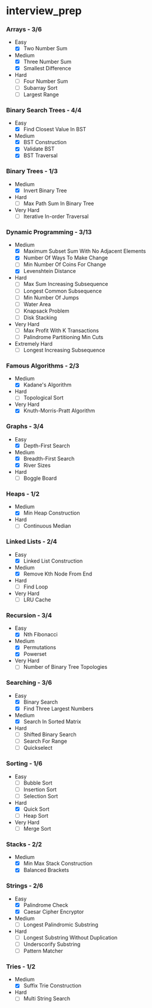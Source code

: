 # interview_prep

### Arrays - 3/6
- Easy
    - [x] Two Number Sum
- Medium
    - [x] Three Number Sum
    - [x] Smallest Difference
- Hard
    - [ ] Four Number Sum
    - [ ] Subarray Sort
    - [ ] Largest Range

### Binary Search Trees - 4/4
- Easy
    - [x] Find Closest Value In BST
- Medium
    - [x] BST Construction
    - [x] Validate BST
    - [x] BST Traversal

### Binary Trees - 1/3
- Medium
    - [x] Invert Binary Tree
- Hard
    - [ ] Max Path Sum In Binary Tree
- Very Hard
    - [ ] Iterative In-order Traversal
    
### Dynamic Programming - 3/13
- Medium
    - [x] Maximum Subset Sum With No Adjacent Elements
    - [x] Number Of Ways To Make Change
    - [ ] Min Number Of Coins For Change
    - [x] Levenshtein Distance
- Hard
    - [ ] Max Sum Increasing Subsequence
    - [ ] Longest Common Subsequence
    - [ ] Min Number Of Jumps
    - [ ] Water Area
    - [ ] Knapsack Problem
    - [ ] Disk Stacking
- Very Hard
    - [ ] Max Profit With K Transactions
    - [ ] Palindrome Partitioning Min Cuts
- Extremely Hard
    - [ ] Longest Increasing Subsequence

### Famous Algorithms - 2/3
- Medium
    - [x] Kadane's Algorithm
- Hard
    - [ ] Topological Sort
- Very Hard
    - [x] Knuth-Morris-Pratt Algorithm
    
### Graphs - 3/4
- Easy
    - [x] Depth-First Search
- Medium
    - [x] Breadth-First Search
    - [x] River Sizes
- Hard
    - [ ] Boggle Board
    
### Heaps - 1/2
- Medium
    - [x] Min Heap Construction
- Hard
    - [ ] Continuous Median
    
### Linked Lists - 2/4
- Easy
    - [x] Linked List Construction
- Medium
    - [x] Remove Kth Node From End
- Hard
    - [ ] Find Loop
- Very Hard
    - [ ] LRU Cache
    
### Recursion - 3/4
- Easy
    - [x] Nth Fibonacci
- Medium
    - [x] Permutations
    - [x] Powerset
- Very Hard
    - [ ] Number of Binary Tree Topologies
    
### Searching - 3/6
- Easy
    - [x] Binary Search
    - [x] Find Three Largest Numbers
- Medium
    - [x] Search In Sorted Matrix
- Hard
    - [ ] Shifted Binary Search
    - [ ] Search For Range
    - [ ] Quickselect

### Sorting - 1/6
- Easy
    - [ ] Bubble Sort
    - [ ] Insertion Sort
    - [ ] Selection Sort
- Hard
    - [x] Quick Sort
    - [ ] Heap Sort
- Very Hard
    - [ ] Merge Sort
    
### Stacks - 2/2
- Medium
    - [x] Min Max Stack Construction
    - [x] Balanced Brackets

### Strings - 2/6
- Easy
    - [x] Palindrome Check
    - [x] Caesar Cipher Encryptor
- Medium
    - [ ] Longest Palindromic Substring
- Hard
    - [ ] Longest Substring Without Duplication
    - [ ] Underscorify Substring
    - [ ] Pattern Matcher

### Tries - 1/2
- Medium
    - [x] Suffix Trie Construction
- Hard
    - [ ] Multi String Search
